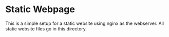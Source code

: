 # Static Webpage

This is a simple setup for a static website using nginx as the webserver. All static website files go in this directory.
